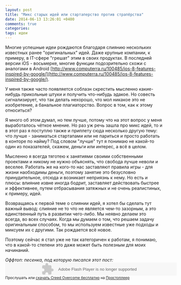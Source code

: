 ```yaml
---
layout: post
title: "Микс старых идей или стартаперство против страпёрства"
date: 2014-06-13 13:26:01 +0400
comments: true
categories: 
tags: идеи
---
```

Многие успешные идеи рождаются благодаря слиянию нескольких известных ранее "оригинальных" идей. Даже крупные компании, к примеру, в IT-сфере "грешат" этим в своих продуктах. В последней версии iOS - восьмерке, многие функции подозрительно схожи с аналогами в Android [http://www.computerra.ru/100485/ios-8-features-inspired-by-google/](http://www.computerra.ru/100485/ios-8-features-inspired-by-google/).

У меня также часто появляется соблазн скрестить мысленно какие-нибудь прикольные штуки и получить что-нибудь эдакое. Но совесть сигнализирует, что так делать нехорошо, что мол никакое это не изобретение, а банальное плагиаторство. Вопрос в том, как к этому относиться?

Я много об этом думал, но тем лучше, потому что на этот вопрос у меня выработалось чёткое мнение. Но раз уж речь зашла про микс идей, то и в этот раз я поступлю также и приплету сюда несколько другую тему: что лучше - заниматься стартапами или не париться и просто работать в конторе по найму? Под словом "лучше" тут я понимаю не какой-то один из показателей, скажем, деньги или интерес, а всё в целом.

Мысленно я всегда тяготею к занятиями своими собственными проектами и никому не нужно объяснять, что свобода лучше неволи и веселее. Работать же на кого-то нас заставляют правила игры - для жизни наобходимы деньги, поэтому занятие это безусловно принудительное, отсюда и возникает неприязнь к нему. Но есть и плюсы: влияние извне иногда бодрит, заставляет действовать быстрее и эффективнее, путем отбрасывания затяжных и не очень реалистиных, к примеру, идей.

Возвращаясь к первой теме о слиянии идей, я хотел бы сделать тут важный вывод: слияние не то что не является чем-то зазорным, а это единственный путь в развитии чего-либо. Мы неявно делаем это всегда, во всех случаях. Когда мы думаем о том, что решаем задачу оригинальным способом, то мы используем известные уже подходы и миксуем их с другими. Так рождается всё новое.

Поэтому сейчас я стал уже не так категоричен к работам, я понимаю, что в какой-то степени это даже может быть полезным для моих начинаний.

*Оффтоп: песенка, под которую писался этот пост:*
<object width="550" height="42"><param name="movie" value="http://embed.pleer.com/track?id=B3r4rB4h6ttmBnj2"></param><embed src="http://embed.pleer.com/track?id=B3r4rB4h6ttmBnj2" type="application/x-shockwave-flash" width="550" height="42"></embed></object> <br> <small>Прослушать или <a href="http://pleer.com/tracks/175131kIWQ" target="_blank">скачать Creed Overcome бесплатно</a> на <a href="http://pleer.com/" target="_blank">Простоплеер</a></small>